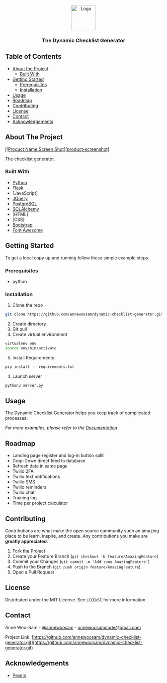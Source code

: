 <!--
*** Thanks for checking out this README Template. If you have a suggestion that would
*** make this better, please fork the repo and create a pull request or simply open
*** an issue with the tag "enhancement".
*** Thanks again! Now go create something AMAZING! :D
-->





<!-- PROJECT SHIELDS -->
<!--
*** I'm using markdown "reference style" links for readability.
*** Reference links are enclosed in brackets [ ] instead of parentheses ( ).
*** See the bottom of this document for the declaration of the reference variables
*** for contributors-url, forks-url, etc. This is an optional, concise syntax you may use.
*** https://www.markdownguide.org/basic-syntax/#reference-style-links
-->




<!-- PROJECT LOGO -->
<br />
<p align="center">
  <a href="https://github.com/othneildrew/Best-README-Template">
    <img src="images/logo.png" alt="Logo" width="80" height="80">
  </a>

  <h3 align="center">The Dynamic Checklist Generator</h3>

</p>

<!-- TABLE OF CONTENTS -->
## Table of Contents

* [About the Project](#about-the-project)
  * [Built With](#built-with)
* [Getting Started](#getting-started)
  * [Prerequisites](#prerequisites)
  * [Installation](#installation)
* [Usage](#usage)
* [Roadmap](#roadmap)
* [Contributing](#contributing)
* [License](#license)
* [Contact](#contact)
* [Acknowledgements](#acknowledgements)

<!-- ABOUT THE PROJECT -->
## About The Project

[![Product Name Screen Shot][product-screenshot]](https://example.com)

The checklist generator.

### Built With
* [Python](https://www.python.org)
* [Flask](https://flask.palletsprojects.com/en/1.1.x/)
* [JavaScript]
* [JQuery](https://jquery.com)
* [PostgreSQL](https://www.postgresql.org)
* [SQLAlchemy](https://www.sqlalchemy.org)
* [HTML]
* [CSS]
* [Bootstrap](https://getbootstrap.com)
* [Font Awesome](https://fontawesome.com)


<!-- GETTING STARTED -->
## Getting Started

To get a local copy up and running follow these simple example steps.

### Prerequisites

* python

### Installation

1. Clone the repo
```sh
git clone https://github.com/annewoosam/dynamic-checklist-generator.git
```
2. Create directory
3. Git pull
4. Create virtual environment
```sh
virtualenv env
source env/bin/activate
```
5. Install Requirements
```sh
pip install -r requirements.txt
```
4. Launch server
```sh
python3 server.py
```

<!-- USAGE EXAMPLES -->
## Usage

The Dynamic Checklist Generator helps you keep track of complicated processes.

_For more examples, please refer to the [Documentation](https://example.com)_

<!-- ROADMAP -->
## Roadmap

* Landing page register and log-in button split
* Drop-Down direct feed to database
* Refresh data in same page
* Twilio 2FA
* Twilio text notifications
* Twilio SMS
* Twilio reminders
* Twilio chat
* Training log
* Time per project calculator

<!-- CONTRIBUTING -->
## Contributing

Contributions are what make the open source community such an amazing place to be learn, inspire, and create. Any contributions you make are **greatly appreciated**.

1. Fork the Project
2. Create your Feature Branch (`git checkout -b feature/AmazingFeature`)
3. Commit your Changes (`git commit -m 'Add some AmazingFeature'`)
4. Push to the Branch (`git push origin feature/AmazingFeature`)
5. Open a Pull Request



<!-- LICENSE -->
## License

Distributed under the MIT License. See `LICENSE` for more information.



<!-- CONTACT -->
## Contact

Anne Woo-Sam - [@annewoosam](https://twitter.com/annewoosam) - annewoosamcode@gmail.com

Project Link: [https://github.com/annewoosam/dynamic-checklist-generator.git](https://github.com/annewoosam/dynamic-checklist-generator.git)


<!-- ACKNOWLEDGEMENTS -->
## Acknowledgements
* [Pexels](https://www.pexels.com)

<!-- MARKDOWN LINKS & IMAGES -->
<!-- https://www.markdownguide.org/basic-syntax/#reference-style-links -->

